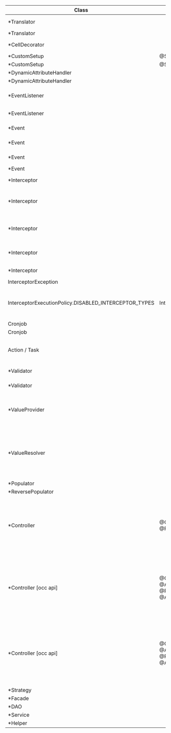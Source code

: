 | Class                                                 | Class Annotations                                                                                         | Extends                                             | Implements                                                  | Method Annotations                                                                                                                                                                                                                                                                                                                                             | Override methods                                                                                                                                                                                                                                                                                                                                                                                                                        | Purpose                                                                                                                                                  |
| ----------------------------------------------------- | --------------------------------------------------------------------------------------------------------- | --------------------------------------------------- | ----------------------------------------------------------- | -------------------------------------------------------------------------------------------------------------------------------------------------------------------------------------------------------------------------------------------------------------------------------------------------------------------------------------------------------------- | --------------------------------------------------------------------------------------------------------------------------------------------------------------------------------------------------------------------------------------------------------------------------------------------------------------------------------------------------------------------------------------------------------------------------------------- | -------------------------------------------------------------------------------------------------------------------------------------------------------- |
| \*Translator                                          |                                                                                                           | AbstractValueTranslator                             |                                                             | @Override                                                                                                                                                                                                                                                                                                                                                      | importValue(final String valueExpr, final Item toItem)                                                                                                                                                                                                                                                                                                                                                                                  | Import through tmpex based on values                                                                                                                     |
| \*Translator                                          |                                                                                                           | AbstractValueTranslator                             |                                                             | @Override                                                                                                                                                                                                                                                                                                                                                      | exportValue(final Object value)                                                                                                                                                                                                                                                                                                                                                                                                         | Export values                                                                                                                                            |
| \*CellDecorator                                       |                                                                                                           |                                                     | CSVCellDecorator                                            | @Override                                                                                                                                                                                                                                                                                                                                                      | decorate(final int position, final Map<Integer, String> srcLine)                                                                                                                                                                                                                                                                                                                                                                        | Update cell value before sending it to translator                                                                                                        |
| \*CustomSetup                                         | @SystemSetup(extension = "\*")                                                                            |                                                     |                                                             | @SystemSetup(type = SystemSetup.Type.ESSENTIAL)                                                                                                                                                                                                                                                                                                                | putInMyEssentialData()                                                                                                                                                                                                                                                                                                                                                                                                                  | Import essential data impex files                                                                                                                        |
| \*CustomSetup                                         | @SystemSetup (extension = "\*")                                                                           |                                                     |                                                             | @SystemSetup(type = SystemSetup.Type.PROJECT)                                                                                                                                                                                                                                                                                                                  | addMyProjectData()                                                                                                                                                                                                                                                                                                                                                                                                                      | Import project data impex files                                                                                                                          |
| \*DynamicAttributeHandler                             |                                                                                                           |                                                     | DynamicAttributeHandler< A, B>                              |                                                                                                                                                                                                                                                                                                                                                                | get(final B item)                                                                                                                                                                                                                                                                                                                                                                                                                       | get dynamic value                                                                                                                                        |
| \*DynamicAttributeHandler                             |                                                                                                           |                                                     | DynamicAttributeHandler< A, B>                              |                                                                                                                                                                                                                                                                                                                                                                | set(final B item, final A value)                                                                                                                                                                                                                                                                                                                                                                                                        | set dynamic value                                                                                                                                        |
| \*EventListener                                       |                                                                                                           | AbstractEventListener<AfterItemCreationEvent>       |                                                             | @Override                                                                                                                                                                                                                                                                                                                                                      | onEvent(final AfterItemCreationEvent event)                                                                                                                                                                                                                                                                                                                                                                                             | notified of events and perform business logic depending on the kind of event.                                                                            |
| \*EventListener                                       |                                                                                                           | AbstractEventListener<AfterItemCreationEvent>       |                                                             | @Override                                                                                                                                                                                                                                                                                                                                                      | canPublish(final PublishEventContext publishEventContext)                                                                                                                                                                                                                                                                                                                                                                               | public clusture aware events                                                                                                                             |
| \*Event                                               |                                                                                                           | AbstractEvent                                       | ClusterAwareEvent/ TransactionAwareEvent                    |                                                                                                                                                                                                                                                                                                                                                                | constructor event()                                                                                                                                                                                                                                                                                                                                                                                                                     | Call eventService.publishEvent(event);                                                                                                                   |
| \*Event                                               |                                                                                                           | AbstractEvent                                       | ClusterAwareEvent                                           | @Override                                                                                                                                                                                                                                                                                                                                                      | canPublish(final PublishEventContext publishEventContext)                                                                                                                                                                                                                                                                                                                                                                               | publish clusture aware events                                                                                                                            |
| \*Event                                               |                                                                                                           | AbstractEvent                                       | ClusterAwareEvent                                           | @Override                                                                                                                                                                                                                                                                                                                                                      | publish(final int sourceNodeId, final int targetNodeId)                                                                                                                                                                                                                                                                                                                                                                                 | publish clusture aware events                                                                                                                            |
| \*Event                                               |                                                                                                           | AbstractEvent                                       | TransactionAwareEvent                                       |                                                                                                                                                                                                                                                                                                                                                                | getId()                                                                                                                                                                                                                                                                                                                                                                                                                                 | publish transaction aware events                                                                                                                         |
| \*Interceptor                                         |                                                                                                           |                                                     | LoadInterceptor                                             | @Override                                                                                                                                                                                                                                                                                                                                                      | onLoad(Object model, InterceptorContext ctx)                                                                                                                                                                                                                                                                                                                                                                                            | whenever a model is loaded from the database                                                                                                             |
| \*Interceptor                                         |                                                                                                           |                                                     | InitDefaultsInterceptor                                     | @Override                                                                                                                                                                                                                                                                                                                                                      | onInitDefaults(Object model, InterceptorContext ctx)                                                                                                                                                                                                                                                                                                                                                                                    | when a model is filled with its default values. modelService.create or modelService.initDefaults                                                         |
| \*Interceptor                                         |                                                                                                           |                                                     | PrepareInterceptor                                          | @Override                                                                                                                                                                                                                                                                                                                                                      | onPrepare(Object model, InterceptorContext ctx)                                                                                                                                                                                                                                                                                                                                                                                         | before a model is saved to the database before it is validated by Validate interceptors, before the impex translators.                                   |
| \*Interceptor                                         |                                                                                                           |                                                     | ValidateInterceptor                                         | @Override                                                                                                                                                                                                                                                                                                                                                      | onValidate(Object model, InterceptorContext ctx)                                                                                                                                                                                                                                                                                                                                                                                        | before a model is saved to the database after is been prepared by the Prepare interceptors                                                               |
| \*Interceptor                                         |                                                                                                           |                                                     | RemoveInterceptor                                           | @Override                                                                                                                                                                                                                                                                                                                                                      | onRemove(Object model, InterceptorContext ctx)                                                                                                                                                                                                                                                                                                                                                                                          | before a model is removed from the database                                                                                                              |
| InterceptorException                                  |                                                                                                           |                                                     |                                                             |                                                                                                                                                                                                                                                                                                                                                                | <bean id="myValidateInterceptor" class="mypackage.MyValidateInterceptor" autowire="byName"/>                                                                                                                                                                                                                                                                                                                                            |                                                                                                                                                          |
| InterceptorExecutionPolicy.DISABLED_INTERCEPTOR_TYPES | InterceptorExecutionPolicy.InterceptorType.VALIDATE                                                       | disable.interceptor.types=validate                  | disable.interceptor.beans='validateCurrencyDataInterceptor' | disable.UniqueAttributesValidator.for.types='Currency'                                                                                                                                                                                                                                                                                                         | <bean id="MyValidateInterceptorMapping" class="de.hybris.platform.servicelayer.interceptor.impl.InterceptorMapping"><br> <property name="interceptor" ref="myValidateInterceptor"/> <property name="typeCode" value="MyType"/><br> <property name="replacedInterceptors" ref="uniqueCatalogItemValidator"/><br> <!-- The order property is only effective with 4.1.1 and later --><br> <property name="order" value="5000"/><br></bean> |                                                                                                                                                          |
| Cronjob                                               |                                                                                                           | AbstractJobPerformable<CronJobModel>                |                                                             | @Override                                                                                                                                                                                                                                                                                                                                                      | perform(final CronJobModel cronJob)                                                                                                                                                                                                                                                                                                                                                                                                     | perform cronjob                                                                                                                                          |
| Cronjob                                               |                                                                                                           | AbstractJobPerformable<CronJobModel>                |                                                             | @Override                                                                                                                                                                                                                                                                                                                                                      | isAbortable()                                                                                                                                                                                                                                                                                                                                                                                                                           | make cronjob abortable                                                                                                                                   |
| Action / Task                                         |                                                                                                           |                                                     | TaskRunner<TaskModel>                                       |                                                                                                                                                                                                                                                                                                                                                                | run(TaskService taskService, TaskModel task) <br> handleError( TaskService taskService, TaskModel task, Throwable error)                                                                                                                                                                                                                                                                                                                |                                                                                                                                                          |
| \*Validator                                           |                                                                                                           |                                                     | ConstraintValidator<NotLoremIpsum, String>                  | @Override                                                                                                                                                                                                                                                                                                                                                      | initialize(final NotLoremIpsum constraintAnnotation)                                                                                                                                                                                                                                                                                                                                                                                    | initialize validator                                                                                                                                     |
| \*Validator                                           |                                                                                                           |                                                     | ConstraintValidator<NotLoremIpsum, String>                  | @Override                                                                                                                                                                                                                                                                                                                                                      | isValid(final String value, final ConstraintValidatorContext context)                                                                                                                                                                                                                                                                                                                                                                   | Validation check logic                                                                                                                                   |
| \*ValueProvider                                       |                                                                                                           | AbstractPropertyFieldValueProvider                  | FieldValueProvider, Serializable                            | @Override                                                                                                                                                                                                                                                                                                                                                      | getFieldValues(final IndexConfig indexConfig, final IndexedProperty indexedProperty, final Object obj) fieldValues.add(new FieldValue(fieldName,value);                                                                                                                                                                                                                                                                                 | Custom value solr indexing for a property. Deprecated                                                                                                    |
| \*ValueResolver                                       |                                                                                                           | AbstractValueResolver<ProductModel, Object, Object> |                                                             | @Override                                                                                                                                                                                                                                                                                                                                                      | addFieldValues(InputDocument inputDocument, IndexerBatchContext indexerBatchContext, IndexedProperty indexedProperty, ProductModel productModel, ValueResolverContext<Object, Object> valueResolverContext) document.addField(name,value);                                                                                                                                                                                              | Custom value solr indexing when same is needed for multiple properties. Properties are grouped based on resolver, and indexed resolver wise for product. |
| \*Populator                                           |                                                                                                           |                                                     |                                                             |                                                                                                                                                                                                                                                                                                                                                                |                                                                                                                                                                                                                                                                                                                                                                                                                                         |                                                                                                                                                          |
| \*ReversePopulator                                    |                                                                                                           |                                                     |                                                             |                                                                                                                                                                                                                                                                                                                                                                |                                                                                                                                                                                                                                                                                                                                                                                                                                         |                                                                                                                                                          |
| \*Controller                                          | @Controller<br>@RequestMapping(value=””)                                                                  |                                                     |                                                             | @RequestMapping(value=””,method=RequestMethod.GET)                                                                                                                                                                                                                                                                                                             | Public String methodname(@PathVariable(”a”) String a,<br>@RequestParam(value=”q”, required=”false”, defaultvalue=”abc”) String b, Model model, HTTPServletRequest request, HTTPServletResponse response) throws \*Exceptions                                                                                                                                                                                                            |                                                                                                                                                          |
| \*Controller [occ api]                                | @Controller<br>@Api(tags= “custom API”)<br>@RequestMapping(value=”/{baseSiteId}”)<br>@Api(tags="Student") |                                                     |                                                             | @Secured("ROLE_TRUSTED_CLIENT")<br>@RequestMapping(value="/{studentId}", method= RequestMethod.GET)<br>@ResponseBody<br>@ApiOperation(nickname="getStudentDetails", value="Get a Specific Student Details",notes="Return a specific Student based on studentId",<br>authorizations={@Authorization(value="oauth2_client_credentials")})<br>@ApiBaseSiteIdParam | Public ResponseWsDTO methodName(@ApiParam(value=”abc”, required=true) @PathVariable String baseSiteId,<br> @ApiParam(value=”abc”, required=true) @PathVariable String StudentId,<br>@ApiParam @RequestParam(default = DEFAULT) String fields)                                                                                                                                                                                           |                                                                                                                                                          |
| \*Controller [occ api]                                | @Controller<br>@Api(tags= “custom API”)<br>@RequestMapping(value=”/{baseSiteId}”)<br>@Api(tags="Student") |                                                     |                                                             | @RequestMapping(value="/docs", method= RequestMethod.POST, consumes={MediaType.APPLICATION_JSON_VALUE})                                                                                                                                                                                                                                                        | Public ResponseWsDTO methodName(@ApiParam(value=”abc”, required=true) @PathVariable String baseSiteId, @ApiParam(value=”abc”, required=true) ,<br>@ApiParam(value=”abc”, required=true) @RequestBody RequestWsDTO requestWsDTO,<br>@ApiParam @RequestParam(default = DEFAULT) String fields)                                                                                                                                            |                                                                                                                                                          |
| \*Strategy                                            |                                                                                                           |                                                     |                                                             |                                                                                                                                                                                                                                                                                                                                                                |                                                                                                                                                                                                                                                                                                                                                                                                                                         |                                                                                                                                                          |
| \*Facade                                              |                                                                                                           |                                                     |                                                             |                                                                                                                                                                                                                                                                                                                                                                |                                                                                                                                                                                                                                                                                                                                                                                                                                         |                                                                                                                                                          |
| \*DAO                                                 |                                                                                                           |                                                     |                                                             |                                                                                                                                                                                                                                                                                                                                                                |                                                                                                                                                                                                                                                                                                                                                                                                                                         |                                                                                                                                                          |
| \*Service                                             |                                                                                                           |                                                     |                                                             |                                                                                                                                                                                                                                                                                                                                                                |                                                                                                                                                                                                                                                                                                                                                                                                                                         |                                                                                                                                                          |
| \*Helper                                              |                                                                                                           |                                                     |                                                             |                                                                                                                                                                                                                                                                                                                                                                |                                                                                                                                                                                                                                                                                                                                                                                                                                         |                                                                                                                                                          |
